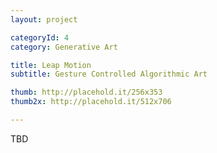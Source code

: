 ```yaml
---
layout: project

categoryId: 4
category: Generative Art

title: Leap Motion
subtitle: Gesture Controlled Algorithmic Art

thumb: http://placehold.it/256x353
thumb2x: http://placehold.it/512x706

---
```


TBD
